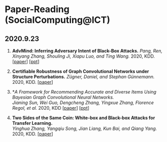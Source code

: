 # Paper-Reading (SocialComputing@ICT)

## 2020.9.23
1. **AdvMind: Inferring Adversary Intent of Black-Box Attacks.**
*Pang, Ren, Xinyang Zhang, Shouling Ji, Xiapu Luo, and Ting Wang.* 2020, KDD. [[paper](https://github.com/CaoQi92/Paper-Reading/raw/master/2020.9.23/AdvMind-%20Inferring%20Adversary%20Intent%20of%20Black-Box%20Attacks.pdf)] [[ppt](https://github.com/CaoQi92/Paper-Reading/raw/master/2020.9.23/20200923_KDD_陶舒畅分享.pptx)]

2. **Certifiable Robustness of Graph Convolutional Networks under Structure Perturbations.**
*Zügner, Daniel, and Stephan Günnemann.* 2020, KDD. [[paper](https://github.com/CaoQi92/Paper-Reading/raw/master/2020.9.23/Certifiable%20Robustness%20of%20Graph%20Convolutional%20Networks%20under%20Structure%20Perturbations.pdf)]

3. **A Framework for Recommending Accurate and Diverse Items Using Bayesian Graph Convolutional Neural Networks.*  
*Jianing Sun, Wei Guo, Dengcheng Zhang, Yingxue Zhang, Florence Regol, et al.* 2020, KDD [[paper](https://github.com/CaoQi92/Paper-Reading/raw/master/2020.9.23/A%20Framework%20for%20Recommending%20Accurate%20and%20Diverse%20Items.pdf)] [[ppt](https://github.com/CaoQi92/Paper-Reading/raw/master/2020.9.23/20200923_KDD_伍云帆分享.pptx)]

4. **Two Sides of the Same Coin: White-box and Black-box Attacks for Transfer Learning.**  
*Yinghua Zhang, Yangqiu Song, Jian Liang, Kun Bai, and Qiang Yang.* 2020, KDD.  [[paper](https://github.com/CaoQi92/Paper-Reading/raw/master/2020.9.23/Two%20Sides%20of%20the%20Same%20Coin%20White-box%20and%20Black-box%20Attacks.pdf)]
